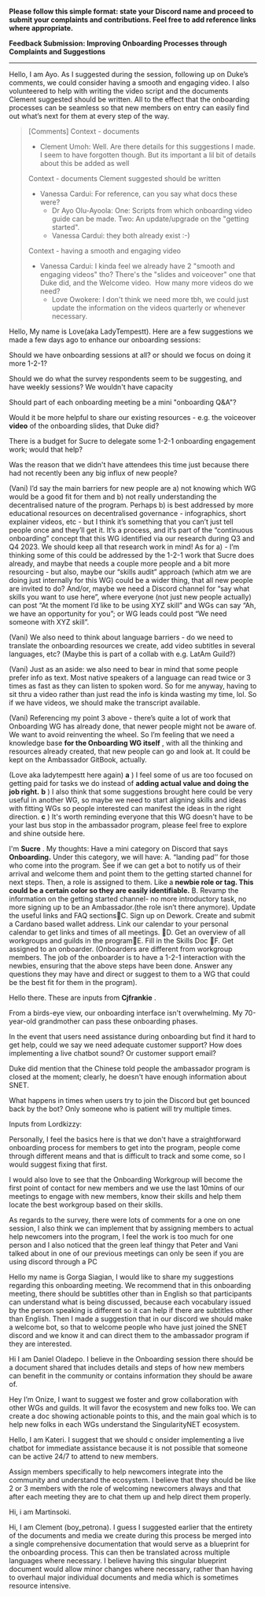 **Please follow this simple format: state your Discord name and proceed to submit your complaints and contributions. Feel free to add reference links where appropriate.**

**Feedback Submission: Improving Onboarding Processes through Complaints and Suggestions**



****



Hello, I am Ayo. As I suggested during the session, following up on Duke’s comments, we could consider having a smooth and engaging video. I also volunteered to help with writing the video script and the documents Clement suggested should be written. All to the effect that the onboarding processes can be seamless so that new members on entry can easily find out what’s next for them at every step of the way. 

> [Comments]
> Context - documents
> * Clement Umoh: Well. Are there details for this suggestions I made. I seem to have forgotten though. But its important a lil bit of details about this be added as well
>
> Context - documents Clement suggested should be written
> * Vanessa Cardui: For reference, can you say what docs these were?
>   - Dr Ayo Olu-Ayoola: One: Scripts from which onboarding video guide can be made.
Two: An update/upgrade on the "getting started".
>   - Vanessa Cardui: they both already exist :-)
>
> Context - having a smooth and engaging video
> * Vanessa Cardui: I kinda feel we already have 2 "smooth and engaging videos" tho? There's the "slides and voiceover" one that Duke did, and the Welcome video.  How many more videos do we need?
>   - Love Owokere: I don't think we need more tbh, we could just update the information on the videos quarterly or whenever necessary.
>



Hello, My name is Love(aka LadyTempestt). Here are a few suggestions we made a few days ago to enhance our onboarding sessions:

Should we have onboarding sessions at all? or should we focus on doing it more 1-2-1?

Should we do what the survey respondents seem to be suggesting, and have weekly sessions? We wouldn't have capacity

Should part of each onboarding meeting be a mini "onboarding Q&A"?

Would it be more helpful to share our existing resources - e.g. the voiceover **video** of the onboarding slides, that Duke did?

There is a budget for Sucre to delegate some 1-2-1 onboarding engagement work; would that help?

Was the reason that we didn't have attendees this time just because there had not recently been any big influx of new people?



(Vani) I’d say the main barriers for new people are a) not knowing which WG would be a good fit for them and b) not really understanding the decentralised nature of the program. Perhaps b) is best addressed by more educational resources on decentralised governance - infographics, short explainer videos, etc - but I think it’s something that you can’t just tell people once and they’ll get it. It’s a process, and it’s part of the “continuous onboarding” concept that this WG identified via our research during Q3 and Q4 2023. We should keep all that research work in mind! As for a) - I’m thinking some of this could be addressed by the 1-2-1 work that Sucre does already, and maybe that needs a couple more people and a bit more resourcing - but also, maybe our “skills audit” approach (which atm we are doing just internally for this WG) could be a wider thing, that all new people are invited to do? And/or, maybe we need a Discord channel for “say what skills you want to use here”, where everyone (not just new people actually) can post “At the moment I’d like to be using XYZ skill” and WGs can say “Ah, we have an opportunity for you”; or WG leads could post “We need someone with XYZ skill”.



(Vani) We also need to think about language barriers - do we need to translate the onboarding resources we create, add video subtitles in several languages, etc? (Maybe this is part of a collab with e.g. LatAm Guild?)



(Vani) Just as an aside: we also need to bear in mind that some people prefer info as text. Most native speakers of a language can read twice or 3 times as fast as they can listen to spoken word. So for me anyway, having to sit thru a video rather than just read the info is kinda wasting my time, lol. So if we have videos, we should make the transcript available.



(Vani) Referencing my point 3 above - there’s quite a lot of work that Onboarding WG has already done, that newer people might not be aware of. We want to avoid reinventing the wheel. So I’m feeling that we need a knowledge base **for the Onboarding WG itself** , with all the thinking and resources already created, that new people can go and look at. It could be kept on the Ambassador GitBook, actually.



(Love aka ladytempestt here again) **a** ) I feel some of us are too focused on getting paid for tasks we do instead of **adding actual value and doing the job right.**  **b** ) I also think that some suggestions brought here could be very useful in another WG, so maybe we need to start aligning skills and ideas with fitting WGs so people interested can manifest the ideas in the right direction. **c** ) It's worth reminding everyone that this WG doesn't have to be your last bus stop in the ambassador program, please feel free to explore and shine outside here.

I'm **Sucre** . My thoughts:  Have a mini category on Discord that says **Onboarding.** Under this category, we will have: A. “landing pad’’ for those who come into the program. See if we can get a bot to notify us of their arrival and welcome them  and point them to the getting started channel for next steps. Then, a role is assigned to them. Like a **newbie role or tag. This could be a certain color so they are easily identifiable.** B. Revamp the information on the getting started channel- no more introductory task, no more signing up to be an Ambassador.(the role isn’t there anymore). Update the useful links and FAQ sectionsC. Sign up on Dework. Create and submit a Cardano based wallet address. Link our calendar to your personal calendar to get links and times of all meetings. D. Get an overview of all workgroups and guilds in the programE. Fill in the Skills Doc F. Get assigned to an onboarder. (Onboarders are different from workgroup members. The job of the onboarder is to have a 1-2-1 interaction with the newbies, ensuring that the above steps have been done. Answer any questions they may have and direct or suggest  to them to a WG that could be the best fit for them in the program).





Hello there. These are inputs from **Cjfrankie** .

From a birds-eye view, our onboarding interface isn't overwhelming.  My 70-year-old grandmother can pass these onboarding phases.

In the event that users need assistance during onboarding but find it hard to get help, could we say we need adequate customer support? How does implementing a live chatbot sound? Or customer support email?

Duke did mention that the Chinese told people the ambassador program is closed at the moment; clearly, he doesn't have enough information about SNET.

What happens in times when users try to join the Discord but get bounced back by the bot? Only someone who is patient will try multiple times.



Inputs from Lordkizzy:

Personally, I feel the basics here is that we don't have a straightforward onboarding process for members to get into the program, people come through different means and that is difficult to track and some come, so I would suggest fixing that first.

I would also love to see that the Onboarding Workgroup will become the first point of contact for new members and we use the last 10mins of our meetings to engage with new members, know their skills and help them locate the best workgroup based on their skills.

As regards to the survey, there were lots of comments for a one on one session, I also think we can implement that by assigning members to actual help newcomers into the program, I feel the work is too much for one person and I also noticed that the green leaf thingy that Peter and Vani talked about in one of our previous meetings can only be seen if you are using discord through a PC

Hello my name is Gorga Siagian, I would like to share my suggestions regarding this onboarding meeting. We recommend that in this onboarding meeting, there should be subtitles other than in English so that participants can understand what is being discussed, because each vocabulary issued by the person speaking is different so it can help if there are subtitles other than English. Then I made a suggestion that in our discord we should make a welcome bot, so that to welcome people who have just joined the SNET discord and we know it and can direct them to the ambassador program if they are interested.

Hi I am Daniel Oladepo. I believe in the Onboarding session there should be a document shared that includes details and steps of how new members can benefit in the community or contains information they should be aware of.

Hey I’m Onize, I want to suggest we foster and grow collaboration with other WGs and guilds. It will favor the ecosystem and new folks too. We can create a doc showing actionable points to this, and the main goal which is to help new folks in each WGs understand the SingularityNET ecosystem.



Hello, I am Kateri. I suggest that we should c onsider implementing a live chatbot for immediate assistance because it is not possible that someone can be active 24/7 to attend to new members.

Assign members specifically to help newcomers integrate into the community and understand the ecosystem. I believe that  they should be like 2 or 3 members with the role of welcoming newcomers always and that after each meeting they are to chat them up and help direct them properly.

Hi, i am Martinsoki.

Hi, I am Clement (boy_petrona). I guess I suggested earlier that the entirety of the documents and media we create during this process be merged into a single comprehensive documentation that would serve as a blueprint for the onboarding process. This can then be translated across multiple languages where necessary. I believe having this singular blueprint document would allow minor changes where necessary, rather than having to overhaul major individual documents and media which is sometimes resource intensive.

